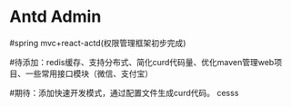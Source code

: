 # Antd Admin


#spring mvc+react-actd(权限管理框架初步完成)

#待添加：redis缓存、支持分布式、简化curd代码量、优化maven管理web项目、一些常用接口模块（微信、支付宝）

#期待：添加快速开发模式，通过配置文件生成curd代码。
cesss
